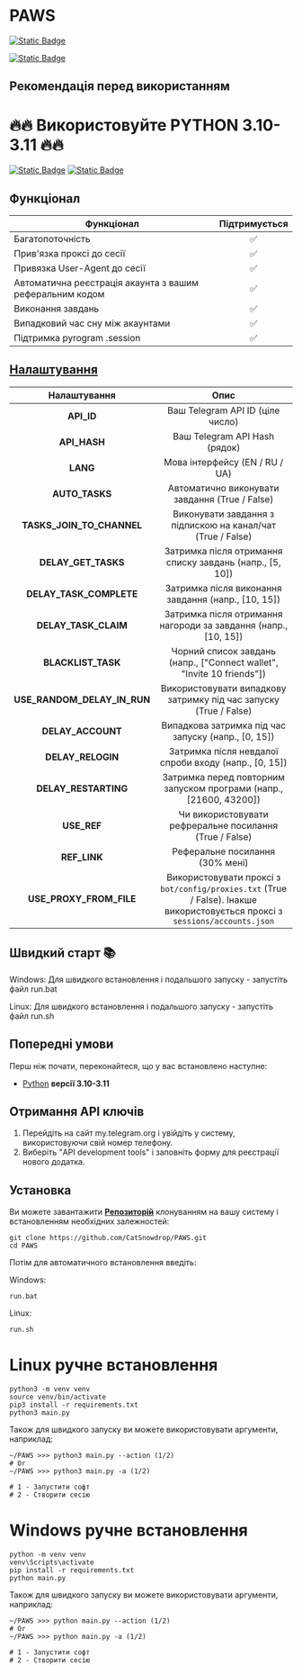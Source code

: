 # PAWS

[![Static Badge](https://img.shields.io/badge/Telegram-BOT-Link?style=for-the-badge&logo=Telegram&logoColor=white&logoSize=auto&color=blue)](https://t.me/PAWSOG_bot/PAWS?startapp=8ppTr9Ft)

[![Static Badge](https://img.shields.io/badge/My_Telegram_Сhannel-@CryptoCats__tg-Link?style=for-the-badge&logo=Telegram&logoColor=white&logoSize=auto&color=blue)](https://t.me/CryptoCats_tg)

## Рекомендація перед використанням

# 🔥🔥 Використовуйте PYTHON 3.10-3.11 🔥🔥

[![Static Badge](https://img.shields.io/badge/README_in_Ukrainian_available-README_%D0%A3%D0%BA%D1%80%D0%B0%D1%97%D0%BD%D1%81%D1%8C%D0%BA%D0%BE%D1%8E_%D0%BC%D0%BE%D0%B2%D0%BE%D1%8E-blue.svg?style=for-the-badge&logo=data:image/svg+xml;base64,PHN2ZyB4bWxucz0iaHR0cDovL3d3dy53My5vcmcvMjAwMC9zdmciIHdpZHRoPSIxMjAwIiBoZWlnaHQ9IjgwMCI+DQo8cmVjdCB3aWR0aD0iMTIwMCIgaGVpZ2h0PSI4MDAiIGZpbGw9IiMwMDU3QjciLz4NCjxyZWN0IHdpZHRoPSIxMjAwIiBoZWlnaHQ9IjQwMCIgeT0iNDAwIiBmaWxsPSIjRkZENzAwIi8+DQo8L3N2Zz4=)](README-UA.md)
[![Static Badge](https://img.shields.io/badge/README_in_russian_available-README_%D0%BD%D0%B0_%D1%80%D1%83%D1%81%D1%81%D0%BA%D0%BE%D0%BC_%D1%8F%D0%B7%D1%8B%D0%BA%D0%B5-blue?style=for-the-badge)](README-RU.md)


## Функціонал
| Функціонал                                                     | Підтримується |
|----------------------------------------------------------------|:---------:|
| Багатопоточність                                               |     ✅     |
| Прив'язка проксі до сесії                                      |     ✅     |
| Привязка User-Agent до сесії                                   |     ✅     |
| Автоматична реєстрація акаунта з вашим реферальним кодом       |     ✅     |
| Виконання завдань  		 	              			         |     ✅     |
| Випадковий час сну між акаунтами                               |     ✅     |
| Підтримка pyrogram .session                                    |     ✅     |

## [Налаштування](https://github.com/CatSnowdrop/PAWS/blob/main/.env-example/)
|           Налаштування        |                                       Опис                                            |
|:-----------------------------:|:-------------------------------------------------------------------------------------:|
|         **API_ID**            |        Ваш Telegram API ID (ціле число)                                               |
|         **API_HASH**          |        Ваш Telegram API Hash (рядок)                                                  |
|          **LANG**             |        Мова інтерфейсу (EN / RU / UA)                                                 |
|        **AUTO_TASKS**         |        Автоматично виконувати завдання (True / False)                                 |
|   **TASKS_JOIN_TO_CHANNEL**   |        Виконувати завдання з підпискою на канал/чат (True / False)                    |
|     **DELAY_GET_TASKS**       |        Затримка після отримання списку завдань (напр., [5, 10])                       |
|   **DELAY_TASK_COMPLETE**     |        Затримка після виконання завдання (напр., [10, 15])                            |
|     **DELAY_TASK_CLAIM**      |        Затримка після отримання нагороди за завдання (напр., [10, 15])                |
|      **BLACKLIST_TASK**       |        Чорний список завдань (напр., ["Connect wallet", "Invite 10 friends"])         |
|  **USE_RANDOM_DELAY_IN_RUN**  |        Використовувати випадкову затримку під час запуску (True / False)              |
|      **DELAY_ACCOUNT**        |        Випадкова затримка під час запуску (напр., [0, 15])                            |
|      **DELAY_RELOGIN**        |        Затримка після невдалої спроби входу (напр., [0, 15])                          |
|    **DELAY_RESTARTING**       |        Затримка перед повторним запуском програми (напр., [21600, 43200])             |
|         **USE_REF**           |        Чи використовувати рефреральне посилання (True / False)                        |
|         **REF_LINK**          |        Реферальне посилання (30% мені)                                                          |
|  **USE_PROXY_FROM_FILE**      |        Використовувати проксі з `bot/config/proxies.txt` (True / False). Інакше використовується проксі з `sessions/accounts.json`|


## Швидкий старт 📚
Windows: Для швидкого встановлення і подальшого запуску - запустіть файл run.bat

Linux: Для швидкого встановлення і подальшого запуску - запустіть файл run.sh

## Попередні умови
Перш ніж почати, переконайтеся, що у вас встановлено наступне:
- [Python](https://www.python.org/downloads/) **версії 3.10-3.11**

## Отримання API ключів
1. Перейдіть на сайт my.telegram.org і увійдіть у систему, використовуючи свій номер телефону.
2. Виберіть "API development tools" і заповніть форму для реєстрації нового додатка.

## Установка
Ви можете завантажити [**Репозиторій**](https://github.com/CatSnowdrop/PAWS) клонуванням на вашу систему і встановленням необхідних залежностей:
```shell
git clone https://github.com/CatSnowdrop/PAWS.git
cd PAWS
```

Потім для автоматичного встановлення введіть:

Windows:
```shell
run.bat
```

Linux:
```shell
run.sh
```


# Linux ручне встановлення
```shell
python3 -m venv venv
source venv/bin/activate
pip3 install -r requirements.txt
python3 main.py
```

Також для швидкого запуску ви можете використовувати аргументи, наприклад:
```shell
~/PAWS >>> python3 main.py --action (1/2)
# Or
~/PAWS >>> python3 main.py -a (1/2)

# 1 - Запустити софт
# 2 - Створити сесію
```

# Windows ручне встановлення
```shell
python -m venv venv
venv\Scripts\activate
pip install -r requirements.txt
python main.py
```

Також для швидкого запуску ви можете використовувати аргументи, наприклад:
```shell
~/PAWS >>> python main.py --action (1/2)
# Or
~/PAWS >>> python main.py -a (1/2)

# 1 - Запустити софт
# 2 - Створити сесію
```
